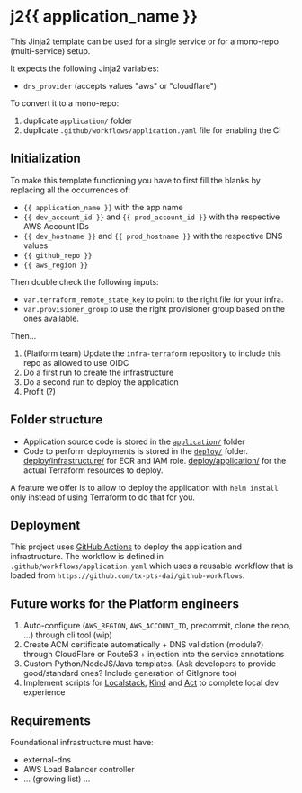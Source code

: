 # j2{{ application_name }}

This Jinja2 template can be used for a single service or for a mono-repo (multi-service) setup.

It expects the following Jinja2 variables:

- `dns_provider` (accepts values "aws" or "cloudflare")

To convert it to a mono-repo:

1. duplicate `application/` folder
1. duplicate `.github/workflows/application.yaml` file for enabling the CI

## Initialization

To make this template functioning you have to first fill the blanks by replacing all the occurrences of:

- `{{ application_name }}` with the app name
- `{{ dev_account_id }}` and `{{ prod_account_id }}` with the respective AWS Account IDs
- `{{ dev_hostname }}` and `{{ prod_hostname }}` with the respective DNS values
- `{{ github_repo }}`
- `{{ aws_region }}`

Then double check the following inputs:

- `var.terraform_remote_state_key` to point to the right file for your infra.
- `var.provisioner_group` to use the right provisioner group based on the ones available.

Then...

1. (Platform team) Update the `infra-terraform` repository to include this repo as allowed to use OIDC
1. Do a first run to create the infrastructure
1. Do a second run to deploy the application
1. Profit (?)

## Folder structure

- Application source code is stored in the [`application/`](./application/) folder
- Code to perform deployments is stored in the [`deploy/`](./deploy/) folder. [deploy/infrastructure/](./deploy/infrastructure/) for ECR and IAM role. [deploy/application/](./deploy/application/) for the actual Terraform resources to deploy.

A feature we offer is to allow to deploy the application with `helm install` only instead of using Terraform to do that for you.

## Deployment

This project uses [GitHub Actions](https://docs.github.com/en/actions) to deploy the application and infrastructure. The workflow is defined in `.github/workflows/application.yaml` which uses a reusable workflow that is loaded from `https://github.com/tx-pts-dai/github-workflows`.

## Future works for the Platform engineers

1. Auto-configure (`AWS_REGION`, `AWS_ACCOUNT_ID`, precommit, clone the repo, ...) through cli tool (wip)
1. Create ACM certificate automatically + DNS validation (module?) through CloudFlare or Route53 + injection into the service annotations
1. Custom Python/NodeJS/Java templates. (Ask developers to provide good/standard ones? Include generation of GitIgnore too)
1. Implement scripts for [Localstack](https://www.localstack.cloud/), [Kind](https://kind.sigs.k8s.io/) and [Act](https://github.com/nektos/act) to complete local dev experience

## Requirements

Foundational infrastructure must have:

- external-dns
- AWS Load Balancer controller
- ... (growing list) ...
